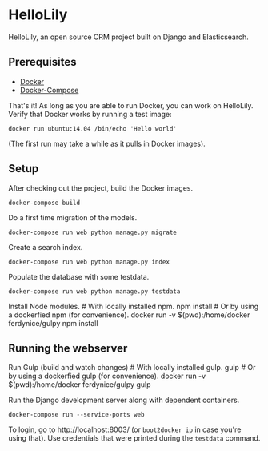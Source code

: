 # HelloLily

HelloLily, an open source CRM project built on Django and Elasticsearch.

## Prerequisites

- [Docker](https://www.docker.com/)
- [Docker-Compose](https://docs.docker.com/compose/)

That's it! As long as you are able to run Docker, you can work on HelloLily. Verify that Docker works by running a test image:

    docker run ubuntu:14.04 /bin/echo 'Hello world'

(The first run may take a while as it pulls in Docker images).

## Setup

After checking out the project, build the Docker images.

    docker-compose build

Do a first time migration of the models.

    docker-compose run web python manage.py migrate

Create a search index.

    docker-compose run web python manage.py index

Populate the database with some testdata.

    docker-compose run web python manage.py testdata

Install Node modules.
    # With locally installed npm.
    npm install
    # Or by using a dockerfied npm (for convenience).
    docker run -v $(pwd):/home/docker ferdynice/gulpy npm install

## Running the webserver

Run Gulp (build and watch changes)
    # With locally installed gulp.
    gulp
    # Or by using a dockerfied gulp (for convenience).
    docker run -v $(pwd):/home/docker ferdynice/gulpy gulp

Run the Django development server along with dependent containers.

    docker-compose run --service-ports web

To login, go to http://localhost:8003/ (or `boot2docker ip` in case you're using that). Use credentials that were printed during the `testdata` command.
